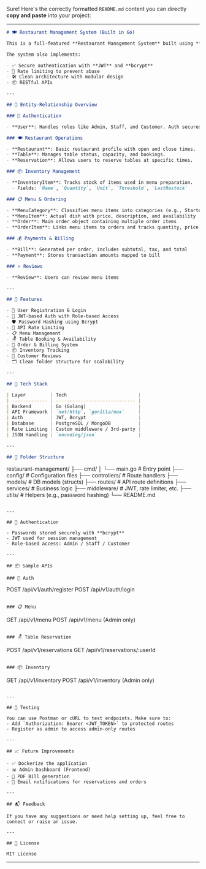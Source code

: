 Sure! Here's the correctly formatted `README.md` content you can directly **copy and paste** into your project:

---

```markdown
# 🍽️ Restaurant Management System (Built in Go)

This is a full-featured **Restaurant Management System** built using **Go (Golang)**. It includes modules for reservations, orders, inventory, billing, user authentication, and role-based access.

The system also implements:

- ✅ Secure authentication with **JWT** and **bcrypt**
- 🚦 Rate limiting to prevent abuse
- 🛠️ Clean architecture with modular design
- 📦 RESTful APIs

---

## 🧱 Entity-Relationship Overview

### 🔐 Authentication

- **User**: Handles roles like Admin, Staff, and Customer. Auth secured with JWT and hashed passwords using bcrypt.

### 🍽️ Restaurant Operations

- **Restaurant**: Basic restaurant profile with open and close times.
- **Table**: Manages table status, capacity, and bookings.
- **Reservation**: Allows users to reserve tables at specific times.

### 📦 Inventory Management

- **InventoryItem**: Tracks stock of items used in menu preparation.
  - Fields: `Name`, `Quantity`, `Unit`, `Threshold`, `LastRestock`

### 📋 Menu & Ordering

- **MenuCategory**: Classifies menu items into categories (e.g., Starters, Main Course)
- **MenuItem**: Actual dish with price, description, and availability
- **Order**: Main order object containing multiple order items
- **OrderItem**: Links menu items to orders and tracks quantity, price

### 💰 Payments & Billing

- **Bill**: Generated per order, includes subtotal, tax, and total
- **Payment**: Stores transaction amounts mapped to bill

### ⭐ Reviews

- **Review**: Users can review menu items

---

## 🚀 Features

- 👥 User Registration & Login
- 🔐 JWT-based Auth with Role-based Access
- 🛡️ Password Hashing using Bcrypt
- 📶 API Rate Limiting
- 📋 Menu Management
- 🪑 Table Booking & Availability
- 🧾 Order & Billing System
- 📦 Inventory Tracking
- 📝 Customer Reviews
- 🗂️ Clean folder structure for scalability

---

## 🧪 Tech Stack

| Layer         | Tech                          |
| ------------- | ----------------------------- |
| Backend       | Go (Golang)                   |
| API Framework | `net/http`, `gorilla/mux`     |
| Auth          | JWT, Bcrypt                   |
| Database      | PostgreSQL / MongoDB          |
| Rate Limiting | Custom middleware / 3rd-party |
| JSON Handling | `encoding/json`               |

---

## 📁 Folder Structure
```

restaurant-management/
├── cmd/
│ └── main.go # Entry point
├── config/ # Configuration files
├── controllers/ # Route handlers
├── models/ # DB models (structs)
├── routes/ # API route definitions
├── services/ # Business logic
├── middleware/ # JWT, rate limiter, etc.
├── utils/ # Helpers (e.g., password hashing)
└── README.md

```

---

## 🔐 Authentication

- Passwords stored securely with **bcrypt**
- JWT used for session management
- Role-based access: Admin / Staff / Customer

---

## 📦 Sample APIs

### 🔑 Auth
```

POST /api/v1/auth/register
POST /api/v1/auth/login

```

### 📋 Menu
```

GET /api/v1/menu
POST /api/v1/menu (Admin only)

```

### 🪑 Table Reservation
```

POST /api/v1/reservations
GET /api/v1/reservations/\:userId

```

### 📦 Inventory
```

GET /api/v1/inventory
POST /api/v1/inventory (Admin only)

```

---

## 🧪 Testing

You can use Postman or cURL to test endpoints. Make sure to:
- Add `Authorization: Bearer <JWT_TOKEN>` to protected routes
- Register as admin to access admin-only routes

---

## 📈 Future Improvements

- ✅ Dockerize the application
- 📊 Admin Dashboard (Frontend)
- 🧾 PDF Bill generation
- 📧 Email notifications for reservations and orders

---

## 📬 Feedback

If you have any suggestions or need help setting up, feel free to connect or raise an issue.

---

## 📄 License

MIT License
```

---
